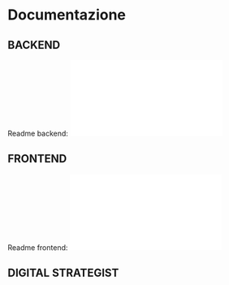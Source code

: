 # Documentazione

## BACKEND
Readme backend:
![backend_readme](backend/readme.md)

## FRONTEND
Readme frontend:
![frontend_readme](frontend/readme.md)

## DIGITAL STRATEGIST
